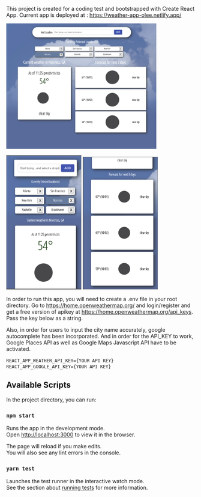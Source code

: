 This project is created for a coding test and bootstrapped with Create React App.
Current app is deployed at : https://weather-app-olee.netlify.app/
<p>
<img src="https://github.com/olee2002/weather-app/blob/master/src/assets/images/fullscreen.png" width="400">

</p>
<p>
<img src="https://github.com/olee2002/weather-app/blob/master/src/assets/images/mobile01.png" width="200">
<img src="https://github.com/olee2002/weather-app/blob/master/src/assets/images/mobile02.png" width="200">
</p>

In order to run this app, you will need to create a .env file in your root directory.
Go to https://home.openweathermap.org/ and login/register and get a free version of apikey at 
https://home.openweathermap.org/api_keys. Pass the key below as a string.

Also, in order for users to input the city name accurately, google autocomplete has been incorporated.
And in order for the API_KEY to work, Google Places API as well as Google Maps Javascript API have to be activated.

```
REACT_APP_WEATHER_API_KEY={YOUR API KEY}
REACT_APP_GOOGLE_API_KEY={YOUR API KEY}
```
## Available Scripts
In the project directory, you can run:

### `npm start`

Runs the app in the development mode.<br />
Open [http://localhost:3000](http://localhost:3000) to view it in the browser.

The page will reload if you make edits.<br />
You will also see any lint errors in the console.

### `yarn test`

Launches the test runner in the interactive watch mode.<br />
See the section about [running tests](https://facebook.github.io/create-react-app/docs/running-tests) for more information.
